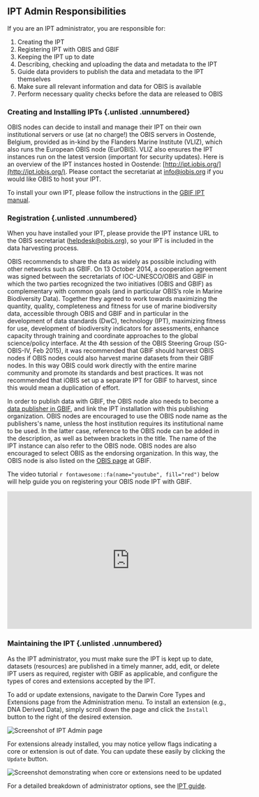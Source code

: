 ## IPT Admin Responsibilities

If you are an IPT administrator, you are responsible for:

1. Creating the IPT
2. Registering IPT with OBIS and GBIF
3. Keeping the IPT up to date
4. Describing, checking and uploading the data and metadata to the IPT
5. Guide data providers to publish the data and metadata to the IPT themselves
6. Make sure all relevant information and data for OBIS is available
7. Perform necessary quality checks before the data are released to OBIS

### Creating and Installing IPTs {.unlisted .unnumbered}

OBIS nodes can decide to install and manage their IPT on their own institutional servers or use (at no charge!) the OBIS servers in Oostende, Belgium, provided as in-kind by the Flanders Marine Institute (VLIZ), which also runs the European OBIS node (EurOBIS). VLIZ also ensures the IPT instances run on the latest version (important for security updates). Here is an overview of the IPT instances hosted in Oostende: [http://ipt.iobis.org/](http://ipt.iobis.org/). Please contact the secretariat at info@iobis.org if you would like OBIS to host your IPT.

To install your own IPT, please follow the instructions in the [GBIF IPT manual](https://github.com/gbif/ipt/wiki/IPT2ManualNotes.wiki#getting-started-guide).

### Registration {.unlisted .unnumbered}

When you have installed your IPT, please provide the IPT instance URL to the OBIS secretariat (helpdesk@obis.org), so your IPT is included in the data harvesting process.

OBIS recommends to share the data as widely as possible including with other networks such as GBIF. On 13 October 2014, a cooperation agreement was signed between the secretariats of IOC-UNESCO/OBIS and GBIF in which the two parties recognized the two initiatives (OBIS and GBIF) as complementary with common goals (and in particular OBIS’s role in Marine Biodiversity Data). Together they agreed to work towards maximizing the quantity, quality, completeness and fitness for use of marine biodiversity data, accessible through OBIS and GBIF and in particular in the development of data standards (DwC), technology (IPT), maximizing fitness for use, development of biodiversity indicators for assessments, enhance capacity through training and coordinate approaches to the global science/policy interface. At the 4th session of the OBIS Steering Group (SG-OBIS-IV, Feb 2015), it was recommended that GBIF should harvest OBIS nodes if OBIS nodes could also harvest marine datasets from their GBIF nodes. In this way OBIS could work directly with the entire marine community and promote its standards and best practices. It was not recommended that iOBIS set up a separate IPT for GBIF to harvest, since this would mean a duplication of effort.

In order to publish data with GBIF, the OBIS node also needs to become a [data publisher in GBIF](https://www.gbif.org/become-a-publisher), and link the IPT installation with this publishing organization. OBIS nodes are encouraged to use the OBIS node name as the publishers's name, unless the host institution requires its institutional name to be used. In the latter case, reference to the OBIS node can be added in the description, as well as between brackets in the title. The name of the IPT instance can also refer to the OBIS node. OBIS nodes are also encouraged to select OBIS as the endorsing organization. In this way, the OBIS node is also listed on the [OBIS page](https://www.gbif.org/participant/304) at GBIF.

The video tutorial `r fontawesome::fa(name="youtube", fill="red")` below will help guide you on registering your OBIS node IPT with GBIF.

  <iframe width="560" height="315"
src="https://www.youtube.com/embed/HciufRG9hiI"
frameborder="0"
allow="accelerometer; autoplay; encrypted-media; gyroscope; picture-in-picture"
allowfullscreen></iframe>

### Maintaining the IPT {.unlisted .unnumbered}

As the IPT administrator, you must make sure the IPT is kept up to date, datasets (resources) are published in a timely manner, add, edit, or delete IPT users as required, register with GBIF as applicable, and configure the types of cores and extensions accepted by the IPT.

To add or update extensions, navigate to the Darwin Core Types and Extensions page from the Administration menu. To install an extension (e.g., DNA Derived Data), simply scroll down the page and click the `Install` button to the right of the desired extension.

![*Screenshot of IPT Admin page*](images/iptadmin-installex.png)

For extensions already installed, you may notice yellow flags indicating a core or extension is out of date. You can update these easily by clicking the `Update` button.

![*Screenshot demonstrating when core or extensions need to be updated*](images/iptadmin-core.png)

For a detailed breakdown of administrator options, see the [IPT guide](https://ipt.gbif.org/manual/en/ipt/latest/administration).
